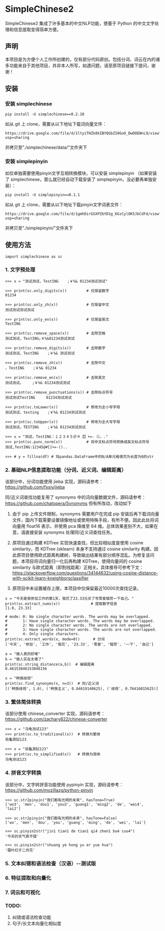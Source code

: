 # SimpleChinese2

SimpleChinese2 集成了许多基本的中文NLP功能，使基于 Python 的中文文字处理和信息提取变得简单方便。

## 声明

本项目是为方便个人工作所创建的，仅有部分代码原创。包括分词、词云在内的诸多功能来自于其他项目，并非本人所写，如遇问题，请至原项目链接下提问，谢谢！

## 安装

### 安装 simplechinese

```
pip install -U simplechinese==0.2.10
```

如从 git 上 clone，需要从以下地址下载词向量文件：

```
https://drive.google.com/file/d/1ltyiTHZk8kIBYQGbZS9GoO_DwDOEWnL9/view?usp=sharing
```

并拷贝至"./simplechinese/data/"文件夹下

### 安装 simplepinyin

如仅单独需要使用pinyin文字互相转换模块，可以安装 simplepinyin （如果安装了 simplechinese，那么就已经自动下载安装了 simplepinyin，没必要再单独安装）：

```
pip install -U simplepinyin==0.1.1
```

如从 git 上 clone，需要从以下地址下载pinyin文字词表文件：

```
https://drive.google.com/file/d/1gmhDirGSXPZbYD1g_KGzCylOK5JbCdFd/view?usp=sharing
```

并拷贝至"./simplepinyin/"文件夹下

## 使用方法

```
import simplechinese as sc
```

### 1. 文字预处理

```
>>> x = "测试测试，TestING    ;￥%& 01234测试测试"

>>> print(sc.only_digits(x))         # 仅保留数字
01234

>>> print(sc.only_zh(x))             # 仅保留中文
测试测试测试测试

>>> print(sc.only_en(x))             # 仅保留英文
TestING

>>> print(sc.remove_space(x))        # 去除空格
测试测试，TestING;￥%&01234测试测试

>>> print(sc.remove_digits(x))       # 去除数字
测试测试，TestING    ;￥%& 测试测试

>>> print(sc.remove_zh(x))           # 去除中文
，TestING    ;￥%& 01234

>>> print(sc.remove_en(x))           # 去除英文
测试测试，    ;￥%& 01234测试测试

>>> print(sc.remove_punctuations(x)) # 去除标点符号
测试测试TestING     01234测试测试

>>> print(sc.toLower(x))             # 修改为全小写字母
测试测试，testing    ;￥%& 01234测试测试

>>> print(sc.toUpper(x))             # 修改为全大写字母
测试测试，TESTING    ;￥%& 01234测试测试

>>> x = "测试，TestING：１２３４５＠＃【】+=-（）。."
>>> print(sc.punc_norm(x))           # 将中文标点符号转换成英文标点符号
测试,TestING:12345@#[]+=-()..

>>> # y = fillna(df) # 将pandas.DataFrame中的N/A单元格填充为长度为0的str
```

### 2. 基础NLP信息提取功能（分词、近义词、编辑距离）

该部分中，分词功能使用 jieba 实现，源码请参考：https://github.com/fxsjy/jieba

同/近义词查找功能复用了 synonyms 中的词向量数据文件，源码请参考：https://github.com/chatopera/Synonyms 但有所改动，改动如下

1. 由于 pip 上传文件限制，synonyms 需要用户在完成 pip 安装后再下载词向量文件，国内下载需要设置镜像地址或使用特殊手段，有所不便。因此此处将词向量用 float16 表示，并使用 pca 降维至 64 维。总体效果差别不大，如果在意，请直接安装 synonyms 处理同/近义词查找任务。

2. 原项目通过构建 KDTree 实现快速查找，但比较相似度是使用 cosine similarity，而 KDTree (sklearn) 本身不支持通过 cosine similarity 构建。因此原项目使用欧式距离构建树，导致输出结果有部分顺序混乱。为修复该问题，本项目将词向量归一化后再构建 KDTree，使得向量间的 cosine similarity 与欧式距离（即割线距离）正相关。具体推导可参考下文：https://stackoverflow.com/questions/34144632/using-cosine-distance-with-scikit-learn-kneighborsclassifier

3. 原项目中未设置缓存上限，本项目中仅保留最近10000次查找记录。

```
x = "今天是我参加工作的第1天，我花了23.33元买了写零食犒劳一下自己。"
print(sc.extract_nums(x))              # 提取数字信息
[1.0, 23.33]

# mode: 0: No single character words. The words may be overlapped.
#       1: Have single character words. The words may be overlapped.
#       2: No single character words. The words are not overlapped.
#       3: Have single character words. The words are not overlapped.
#       4: Only single characters.
print(sc.extract_words(x, mode=0))      # 分词
['今天', '参加', '工作', '我花', '23.33', '零食', '犒劳', '一下', '自己']

a = "做人真的好难"
b = "做人实在太难了"
print(sc.string_distance(a,b))  # 编辑距离
0.46153846153846156

x = "种族歧视"
print(sc.find_synonyms(x, n=3))  # 同/近义词
[('种族歧视', 1.0), ('种族主义', 0.84619140625), ('歧视', 0.76416015625)]
```

### 3. 繁体简体转换

该部分使用 chinese_converter 实现，源码请参考：https://github.com/zachary822/chinese-converter

```
>>> x = "乌龟测试123"
>>> print(sc.to_traditional(x))  # 转换为繁体
烏龜測試123

>>> x = "烏龜測試123"
>>> print(sc.to_simplified(x))   # 转换为简体
乌龟测试123
```


### 4. 拼音文字转换

该部分中，文字转拼音功能使用 pypinyin 实现，源码请参考：https://github.com/mozillazg/python-pinyin

```
>>> sc.str2pinyin("我们都有光明的未来", hasTone=True)
['wo3', 'men', 'dou1', 'you3', 'guang1', 'ming2', 'de', 'wei4', 'lai2']

>>> sc.str2pinyin("我们都有光明的未来", hasTone=False)
['wo', 'men', 'dou', 'you', 'guang', 'ming', 'de', 'wei', 'lai']

>>> sc.pinyin2str("jin1 tian1 de tian1 qi4 zhen1 bu4 cuo4")
'今天的天气真不错'

>>> sc.pinyin2str("shuang ye hong yu er yue hua")
'霜叶红于二月花'
```

### 5. 文本纠错和语法检查（汉语）--测试版

### 6. 特征提取和向量化

### 7. 词云和可视化

### TODO:

1. 纠错或语法检查功能
2. 句子/长文本向量化相似度
